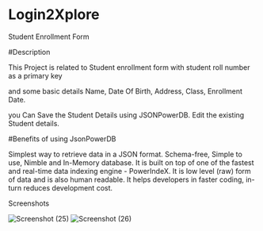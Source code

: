 # Login2Xplore

Student Enrollment Form


#Description

This Project is related to Student enrollment form with student roll number as a primary key

and some basic details Name, Date Of Birth, Address, Class, Enrollment Date.

you Can Save the Student Details using JSONPowerDB.
Edit the existing Student details.

#Benefits of using JsonPowerDB


Simplest way to retrieve data in a JSON format.
Schema-free, Simple to use, Nimble and In-Memory database.
It is built on top of one of the fastest and real-time data indexing engine - PowerIndeX.
It is low level (raw) form of data and is also human readable.
It helps developers in faster coding, in-turn reduces development cost.


Screenshots

![Screenshot (25)](https://github.com/Rajneeshgangwar/Login2Xplore/assets/71362775/c953eae3-ce5a-4ba9-b455-eea0a507249c)
![Screenshot (26)](https://github.com/Rajneeshgangwar/Login2Xplore/assets/71362775/b0937e2d-21b2-4ce5-9865-6d89a432db7f)





